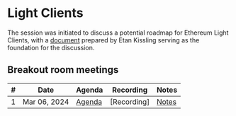 # Light Clients

The session was initiated to discuss a potential roadmap for Ethereum Light Clients, with a [document](https://hackmd.io/@etan-status/electra-lc) prepared by Etan Kissling serving as the foundation for the discussion.

## Breakout room meetings

| # | Date | Agenda | Recording | Notes |
| -- | --| -- | -- | -- |
|1| Mar 06, 2024 |[Agenda](https://github.com/ethereum/pm/issues/971) | [Recording] | [Notes](https://github.com/poojaranjan/pm/blob/master/Breakout-Room-Meetings/LightClients/Meeting%2001.md) |
